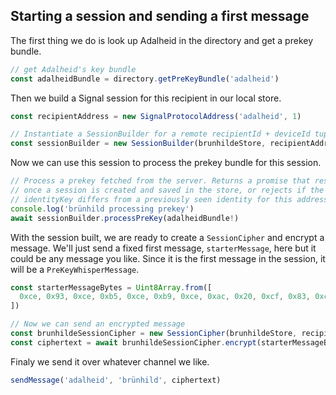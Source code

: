 ## Starting a session and sending a first message

The first thing we do is look up Adalheid in the directory and get a prekey bundle.

```typescript
// get Adalheid's key bundle
const adalheidBundle = directory.getPreKeyBundle('adalheid')
```

Then we build a Signal session for this recipient in our local store.

```typescript
const recipientAddress = new SignalProtocolAddress('adalheid', 1)

// Instantiate a SessionBuilder for a remote recipientId + deviceId tuple.
const sessionBuilder = new SessionBuilder(brunhildeStore, recipientAddress)
```

Now we can use this session to process the prekey bundle for this session.

```typescript
// Process a prekey fetched from the server. Returns a promise that resolves
// once a session is created and saved in the store, or rejects if the
// identityKey differs from a previously seen identity for this address.
console.log('brünhild processing prekey')
await sessionBuilder.processPreKey(adalheidBundle!)
```

With the session built, we are ready to create a `SessionCipher` and encrypt a message. We'll just
send a fixed first message, `starterMessage`, here but it could be any message you like.
Since it is the first message in the session, it will be a `PreKeyWhisperMessage`.

```typescript
const starterMessageBytes = Uint8Array.from([
  0xce, 0x93, 0xce, 0xb5, 0xce, 0xb9, 0xce, 0xac, 0x20, 0xcf, 0x83, 0xce, 0xbf, 0xcf, 0x85,
])

// Now we can send an encrypted message
const brunhildeSessionCipher = new SessionCipher(brunhildeStore, recipientAddress)
const ciphertext = await brunhildeSessionCipher.encrypt(starterMessageBytes.buffer)
```

Finaly we send it over whatever channel we like.

```typescript
sendMessage('adalheid', 'brünhild', ciphertext)
```
